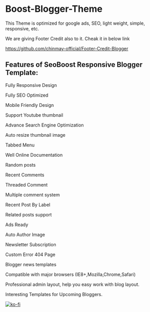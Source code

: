 # Boost-Blogger-Theme
This Theme is optimized for google ads, SEO, light weight, simple, responsive, etc. 

We are giving Footer Credit also to it. Cheak it in below link

https://github.com/chinmay-official/Footer-Credit-Blogger


## Features of SeoBoost Responsive Blogger Template:

Fully Responsive Design

Fully SEO Optimized

Mobile Friendly Design

Support Youtube thumbnail

Advance Search Engine Optimization

Auto resize thumbnail image

Tabbed Menu


Well Online Documentation

Random posts

Recent Comments

Threaded Comment

Multiple comment system

Recent Post By Label

Related posts support

Ads Ready

Auto Author Image

Newsletter Subscription

Custom Error 404 Page

Blogger news templates

Compatible with major browsers (IE8+,Mozilla,Chrome,Safari)

Professional admin layout, help you easy work with blog layout.

Interesting Templates for Upcoming Bloggers.


[![ko-fi](https://getsiteglue.com/wp-content/uploads/2018/04/demo-button.png)](https://www.factsprime.com/)

